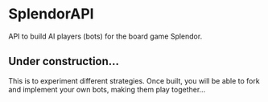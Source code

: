 # SplendorAPI

API to build AI players (bots) for the board game Splendor.


## Under construction...

This is to experiment different strategies. Once built, you will be able to fork and implement your own bots, making them play together...
